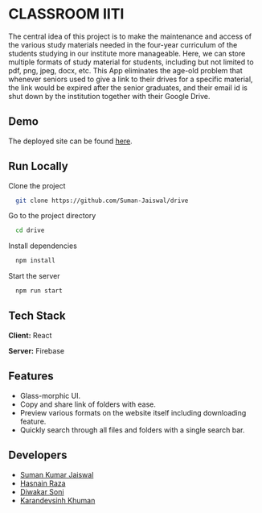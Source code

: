
# CLASSROOM IITI

The central idea of this project is to make the maintenance and 
access of the various study materials needed in the four-year 
curriculum of the students studying in our institute more manageable.
Here, we can store multiple formats of study material for students, 
including but not limited to pdf, png, jpeg, docx, etc. This App 
eliminates the age-old problem that whenever seniors used to give a
link to their drives for a specific material, the link would be
expired after the senior graduates, and their email id is shut down 
by the institution together with their Google Drive.


## Demo

The deployed site can be found [here](https://classroom-drive.netlify.app/).



  
## Run Locally

Clone the project

```bash
  git clone https://github.com/Suman-Jaiswal/drive
```

Go to the project directory

```bash
  cd drive
```

Install dependencies

```bash
  npm install
```

Start the server

```bash
  npm run start
```

  
## Tech Stack

**Client:** React

**Server:** Firebase

  
## Features

- Glass-morphic UI.
- Copy and share link of folders with ease.
- Preview various formats on the website
    itself including downloading feature.
- Quickly search through all files and folders with
    a single search bar.

  
## Developers

- [Suman Kumar Jaiswal](https://github.com/Suman-Jaiswal)
- [Hasnain Raza](https://github.com/hasnain-cyber)
- [Diwakar Soni](https://github.com/Diwakar10091511)
- [Karandevsinh Khuman](https://github.com/Karandevsinh)


